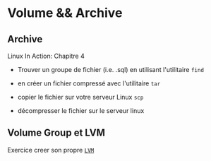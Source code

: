 # Volume && Archive

## Archive


Linux In Action: Chapitre 4

* Trouver un groupe de fichier (i.e. .sql) en utilisant l'utilitaire `find`

* en créer un fichier compressé avec l'utilitaire `tar` 

* copier le fichier sur votre serveur Linux `scp`

* décompresser le fichier sur le serveur linux

## Volume Group et LVM

Exercice creer son propre [`LVM`](lvm.md)
